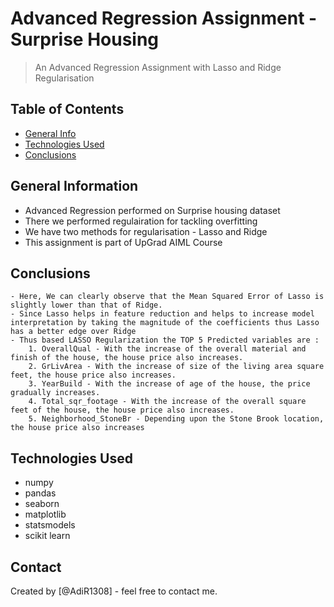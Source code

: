 # Advanced Regression Assignment - Surprise Housing
> An Advanced Regression Assignment with Lasso and Ridge Regularisation


## Table of Contents
* [General Info](#general-information)
* [Technologies Used](#technologies-used)
* [Conclusions](#conclusions)

<!-- You can include any other section that is pertinent to your problem -->

## General Information
- Advanced Regression performed on Surprise housing dataset 
- There we performed regulairation for tackling overfitting
- We have two methods for regularisation - Lasso and Ridge
- This assignment is part of UpGrad AIML Course

<!-- You don't have to answer all the questions - just the ones relevant to your project. -->

## Conclusions
    - Here, We can clearly observe that the Mean Squared Error of Lasso is slightly lower than that of Ridge.
    - Since Lasso helps in feature reduction and helps to increase model interpretation by taking the magnitude of the coefficients thus Lasso has a better edge over Ridge
    - Thus based LASSO Regularization the TOP 5 Predicted variables are :
        1. OverallQual - With the increase of the overall material and finish of the house, the house price also increases.
        2. GrLivArea - With the increase of size of the living area square feet, the house price also increases.
        3. YearBuild - With the increase of age of the house, the price gradually increases. 
        4. Total_sqr_footage - With the increase of the overall square feet of the house, the house price also increases.
        5. Neighborhood_StoneBr - Depending upon the Stone Brook location, the house price also increases


<!-- You don't have to answer all the questions - just the ones relevant to your project. -->

## Technologies Used
- numpy
- pandas
- seaborn
- matplotlib
- statsmodels
- scikit learn

## Contact
Created by [@AdiR1308] - feel free to contact me.